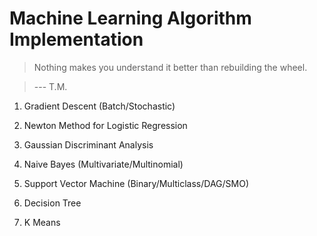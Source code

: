# Machine Learning Algorithm Implementation

> Nothing makes you understand it better than rebuilding the wheel.

> --- T.M.

1. Gradient Descent (Batch/Stochastic)

2. Newton Method for Logistic Regression

3. Gaussian Discriminant Analysis

4. Naive Bayes (Multivariate/Multinomial)

5. Support Vector Machine (Binary/Multiclass/DAG/SMO)

6. Decision Tree

7. K Means

